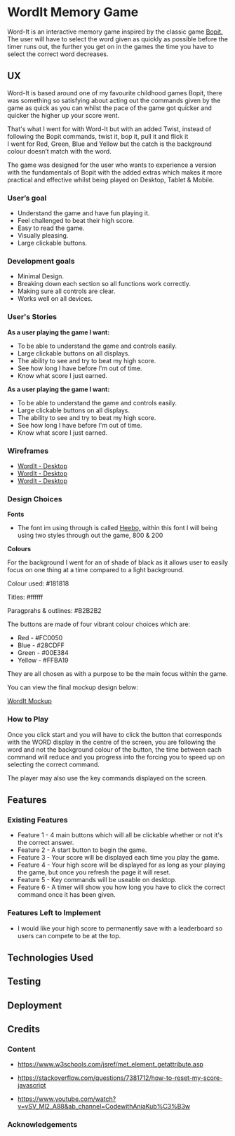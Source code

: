 # WordIt Memory Game

Word-It is an interactive memory game inspired by the classic game [Bopit.](https://en.wikipedia.org/wiki/Bop_It)  
The user will have to select the word given as quickly as possible before the timer runs out, 
the further you get on in the games the time you have to select the correct word decreases.

## UX

Word-It is based around one of my favourite childhood games Bopit, there was something so satisfying about acting out the commands given
by the game as quick as you can whilst the pace of the game got quicker and quicker the higher up your score went.

That's what I went for with Word-It but with an added Twist, instead of following the Bopit commands, twist it, bop it, pull it and flick it  
I went for Red, Green, Blue and Yellow but the catch is the background colour doesn’t match with the word.

The game was designed for the user who wants to experience a version with the fundamentals of Bopit with the added extras which makes it more 
practical and effective whilst being played on Desktop, Tablet & Mobile.

### User’s goal

* Understand the game and have fun playing it.
* Feel challenged to beat their high score.
* Easy to read the game.
* Visually pleasing.
* Large clickable buttons.

### Development goals

* Minimal Design.
* Breaking down each section so all functions work correctly.
* Making sure all controls are clear.
* Works well on all devices.

### User's Stories

**As a user playing the game I want:** 

* To be able to understand the game and controls easily.
* Large clickable buttons on all displays.
* The ability to see and try to beat my high score.
* See how long I have before I'm out of time.
* Know what score I just earned.

**As a user playing the game I want:**

* To be able to understand the game and controls easily.
* Large clickable buttons on all displays.
* The ability to see and try to beat my high score.
* See how long I have before I'm out of time.
* Know what score I just earned.

### Wireframes

* [WordIt - Desktop](assets/images/wireframes/wordit-desktop.png)
* [WordIt - Desktop](assets/images/wireframes/wordit-tablet.png)
* [WordIt - Desktop](assets/images/wireframes/wordit-mobile.png)

### Design Choices

**Fonts**

* The font im using through is called [Heebo,](https://fonts.google.com/specimen/Heebo?preview.text_type=custom) 
within this font I will being using two styles through out the game, 800 & 200

**Colours**

For the background I went for an of shade of black as it allows user to easily focus on one thing at a time compared to a light background.

Colour used: #181818

Titles: #ffffff

Paragprahs & outlines: #B2B2B2

The buttons are made of four vibrant colour choices which are:
* Red - #FC0050
* Blue - #28CDFF
* Green - #00E384
* Yellow - #FFBA19

They are all chosen as with a purpose to be the main focus within the game.

You can view the final mockup design below:

[WordIt Mockup](assets/images/wireframes/wordit-mockup.jpg)

### How to Play

Once you click start and you will have to click the button that corresponds with the WORD display in the centre of the screen, 
you are following the word and not the background colour of the button, the time between each command will reduce and you progress 
into the forcing you to speed up on selecting the correct command. 

The player may also use the key commands displayed on the screen.

## Features

### Existing Features

* Feature 1 - 4 main buttons which will all be clickable whether or not it's the correct answer.
* Feature 2 - A start button to begin the game.
* Feature 3 - Your score will be displayed each time you play the game.
* Feature 4 - Your high score will be displayed for as long as your playing the game, but once you refresh the page it will reset.
* Feature 5 - Key commands will be useable on desktop. 
* Feature 6 - A timer will show you how long you have to click the correct command once it has been given.

### Features Left to Implement

* I would like your high score to permanently save with a leaderboard so users can compete to be at the top.

## Technologies Used



## Testing



## Deployment



## Credits

### Content

* https://www.w3schools.com/jsref/met_element_getattribute.asp

* https://stackoverflow.com/questions/7381712/how-to-reset-my-score-javascript

* https://www.youtube.com/watch?v=vSV_Ml2_A88&ab_channel=CodewithAniaKub%C3%B3w

### Acknowledgements




